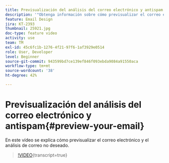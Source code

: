 ```yaml
---
title: Previsualización del análisis del correo electrónico y antispam
description: '"Obtenga información sobre cómo previsualizar el correo electrónico y el análisis antispam".'
feature: Email Design
jira: KT-2393
thumbnail: 25921.jpg
doc-type: feature video
activity: use
team: TM
exl-id: 45c6fc1b-1276-4f21-97f6-1af3929e0514
role: User, Developer
level: Beginner
source-git-commit: 943599bd7ce139ef846f093ebda9084a91550aca
workflow-type: tm+mt
source-wordcount: '38'
ht-degree: 42%

---
```


# Previsualización del análisis del correo electrónico y antispam{#preview-your-email}

En este vídeo se explica cómo previsualizar el correo electrónico y el análisis de correo no deseado.

>[!VIDEO](https://video.tv.adobe.com/v/39667?learn=on&captions=spa){transcript=true}
